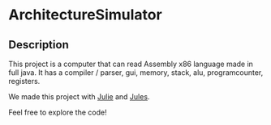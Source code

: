 # ArchitectureSimulator

## Description
This project is a computer that can read Assembly x86 language made in full java. It has a compiler / parser, gui, memory, stack, alu, programcounter, registers.

We made this project with [Julie](
  https://github.com/juliele1) and [Jules](
  https://github.com/juliele1).

Feel free to explore the code!
